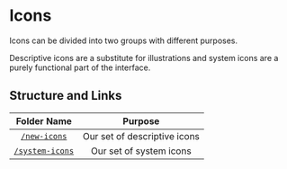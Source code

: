 # Icons

Icons can be divided into two groups with different purposes.

Descriptive icons are a substitute for illustrations and system icons are a purely functional part of the interface.

## Structure and Links

|   Folder Name  |                           Purpose                           |
|:--------------:|:-----------------------------------------------------------:|
|      [`/new-icons`](/new-icons)     | Our set of descriptive icons |
|  [`/system-icons`](/system-icons)  |  Our set of system icons             |
